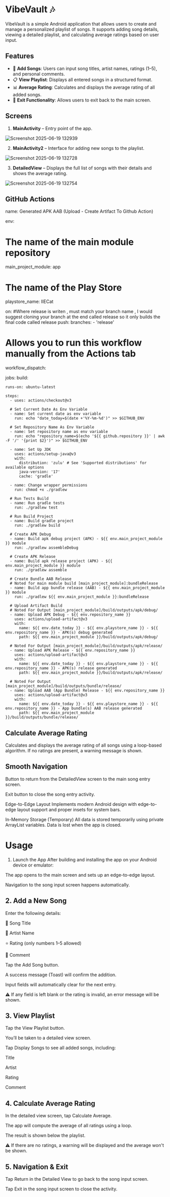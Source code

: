 # VibeVault 🎶

VibeVault is a simple Android application that allows users to create and manage a personalized playlist of songs. It supports adding song details, viewing a detailed playlist, and calculating average ratings based on user input.

## Features

- 🎵 **Add Songs**: Users can input song titles, artist names, ratings (1–5), and personal comments.
- 📋 **View Playlist**: Displays all entered songs in a structured format.
- 📊 **Average Rating**: Calculates and displays the average rating of all added songs.
- 🚪 **Exit Functionality**: Allows users to exit back to the main screen.

## Screens

1. **MainActivity** – Entry point of the app.
 
![Screenshot 2025-06-19 132939](https://github.com/user-attachments/assets/31292244-c982-4a1d-b2df-1f656188c0e8)





2. **MainActivity2** – Interface for adding new songs to the playlist.
   
![Screenshot 2025-06-19 132728](https://github.com/user-attachments/assets/3ffdee2c-882f-4703-bba6-64be6e7da92f)




3. **DetailedView** – Displays the full list of songs with their details and shows the average rating.
   
![Screenshot 2025-06-19 132754](https://github.com/user-attachments/assets/f7ce0f12-526e-45a9-b41f-c1641b588509)

## GitHub Actions
name: Generated APK AAB (Upload - Create Artifact To Github Action)

env:
  # The name of the main module repository
  main_project_module: app

  # The name of the Play Store
  playstore_name: IIECat

on:
#Where release is writen , must match your branch name , I would suggest cloning your branch  at the end called release so it only builds the final code called release
  push:
    branches:
      - 'release'

  # Allows you to run this workflow manually from the Actions tab
  workflow_dispatch:

jobs:
  build:

    runs-on: ubuntu-latest

    steps:
      - uses: actions/checkout@v3

      # Set Current Date As Env Variable
      - name: Set current date as env variable
        run: echo "date_today=$(date +'%Y-%m-%d')" >> $GITHUB_ENV

      # Set Repository Name As Env Variable
      - name: Set repository name as env variable
        run: echo "repository_name=$(echo '${{ github.repository }}' | awk -F '/' '{print $2}')" >> $GITHUB_ENV

      - name: Set Up JDK
        uses: actions/setup-java@v3
        with:
          distribution: 'zulu' # See 'Supported distributions' for available options
          java-version: '17'
          cache: 'gradle'

      - name: Change wrapper permissions
        run: chmod +x ./gradlew

      # Run Tests Build
      - name: Run gradle tests
        run: ./gradlew test

      # Run Build Project
      - name: Build gradle project
        run: ./gradlew build

      # Create APK Debug
      - name: Build apk debug project (APK) - ${{ env.main_project_module }} module
        run: ./gradlew assembleDebug

      # Create APK Release
      - name: Build apk release project (APK) - ${{ env.main_project_module }} module
        run: ./gradlew assemble

      # Create Bundle AAB Release
      # Noted for main module build [main_project_module]:bundleRelease
      - name: Build app bundle release (AAB) - ${{ env.main_project_module }} module
        run: ./gradlew ${{ env.main_project_module }}:bundleRelease

      # Upload Artifact Build
      # Noted For Output [main_project_module]/build/outputs/apk/debug/
      - name: Upload APK Debug - ${{ env.repository_name }}
        uses: actions/upload-artifact@v3
        with:
          name: ${{ env.date_today }} - ${{ env.playstore_name }} - ${{ env.repository_name }} - APK(s) debug generated
          path: ${{ env.main_project_module }}/build/outputs/apk/debug/

      # Noted For Output [main_project_module]/build/outputs/apk/release/
      - name: Upload APK Release - ${{ env.repository_name }}
        uses: actions/upload-artifact@v3
        with:
          name: ${{ env.date_today }} - ${{ env.playstore_name }} - ${{ env.repository_name }} - APK(s) release generated
          path: ${{ env.main_project_module }}/build/outputs/apk/release/

      # Noted For Output [main_project_module]/build/outputs/bundle/release/
      - name: Upload AAB (App Bundle) Release - ${{ env.repository_name }}
        uses: actions/upload-artifact@v3
        with:
          name: ${{ env.date_today }} - ${{ env.playstore_name }} - ${{ env.repository_name }} - App bundle(s) AAB release generated
          path: ${{ env.main_project_module }}/build/outputs/bundle/release/



## Calculate Average Rating
Calculates and displays the average rating of all songs using a loop-based algorithm. If no ratings are present, a warning message is shown.

## Smooth Navigation
Button to return from the DetailedView screen to the main song entry screen.

Exit button to close the song entry activity.

 Edge-to-Edge Layout
Implements modern Android design with edge-to-edge layout support and proper insets for system bars.

 In-Memory Storage (Temporary)
All data is stored temporarily using private ArrayList variables. Data is lost when the app is closed.


# Usage
1. Launch the App
After building and installing the app on your Android device or emulator:

The app opens to the main screen and sets up an edge-to-edge layout.

Navigation to the song input screen happens automatically.

## 2. Add a New Song
Enter the following details:

🎵 Song Title

🎤 Artist Name

⭐ Rating (only numbers 1–5 allowed)

💬 Comment

Tap the Add Song button.

A success message (Toast) will confirm the addition.

Input fields will automatically clear for the next entry.

⚠️ If any field is left blank or the rating is invalid, an error message will be shown.

## 3. View Playlist
Tap the View Playlist button.

You’ll be taken to a detailed view screen.

Tap Display Songs to see all added songs, including:

Title

Artist

Rating

Comment

## 4. Calculate Average Rating
In the detailed view screen, tap Calculate Average.

The app will compute the average of all ratings using a loop.

The result is shown below the playlist.

⚠️ If there are no ratings, a warning will be displayed and the average won't be shown.

## 5. Navigation & Exit
Tap Return in the Detailed View to go back to the song input screen.

Tap Exit in the song input screen to close the activity.




